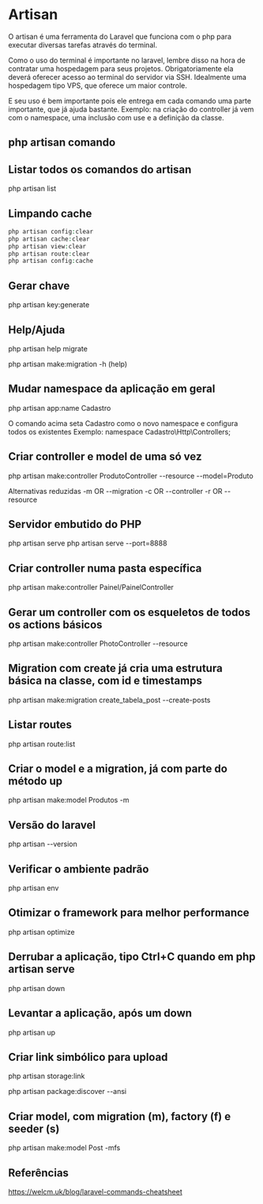 # Artisan

O artisan é uma ferramenta do Laravel que funciona com o php para executar diversas tarefas através do terminal.

Como o uso do terminal é importante no laravel, lembre disso na hora de contratar uma hospedagem para seus projetos. Obrigatoriamente ela deverá oferecer acesso ao terminal do servidor via SSH. Idealmente uma hospedagem tipo VPS, que oferece um maior controle.

E seu uso é bem importante pois ele entrega em cada comando uma parte importante, que já ajuda bastante. Exemplo: na criação do controller já vem com o namespace, uma inclusão com use e a definição da classe.

## php artisan comando

## Listar todos os comandos do artisan
php artisan list

## Limpando cache
```php
php artisan config:clear
php artisan cache:clear
php artisan view:clear
php artisan route:clear
php artisan config:cache
```
## Gerar chave
php artisan key:generate

## Help/Ajuda
php artisan help migrate

php artisan make:migration -h (help)

## Mudar namespace da aplicação em geral
php artisan app:name Cadastro

O comando acima seta Cadastro como o novo namespace e configura todos os existentes
Exemplo: namespace Cadastro\Http\Controllers;

## Criar controller e model de uma só vez
php artisan make:controller ProdutoController --resource --model=Produto

Alternativas reduzidas
-m OR --migration
-c OR --controller
-r OR --resource

## Servidor embutido do PHP
php artisan serve
php artisan serve --port=8888

## Criar controller numa pasta específica
php artisan make:controller Painel/PainelController

## Gerar um controller com os esqueletos de todos os actions básicos
php artisan make:controller PhotoController --resource

## Migration com create já cria uma estrutura básica na classe, com id e timestamps
php artisan make:migration create_tabela_post --create-posts

## Listar routes
php artisan route:list

## Criar o model e a migration, já com parte do método up
php artisan make:model Produtos -m

## Versão do laravel
php artisan --version

## Verificar o ambiente padrão
php artisan env

## Otimizar o framework para melhor performance
php artisan optimize

## Derrubar a aplicação, tipo Ctrl+C quando em php artisan serve
php artisan down

## Levantar a aplicação, após um down
php artisan up

## Criar link simbólico para upload
php artisan storage:link

php artisan package:discover --ansi

## Criar model, com migration (m), factory (f) e seeder (s)

php artisan make:model Post -mfs

## Referências
https://welcm.uk/blog/laravel-commands-cheatsheet


